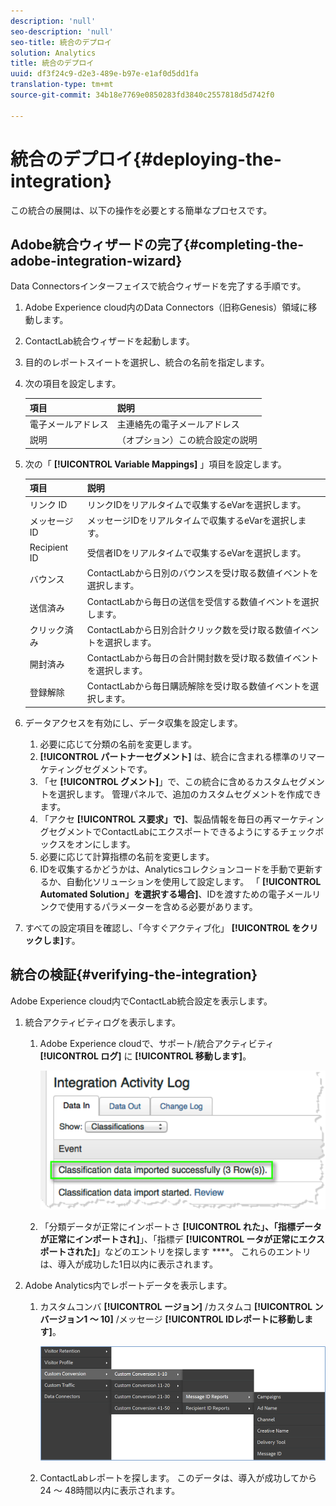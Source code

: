 ```yaml
---
description: 'null'
seo-description: 'null'
seo-title: 統合のデプロイ
solution: Analytics
title: 統合のデプロイ
uuid: df3f24c9-d2e3-489e-b97e-e1af0d5dd1fa
translation-type: tm+mt
source-git-commit: 34b18e7769e0850283fd3840c2557818d5d742f0

---
```



# 統合のデプロイ{#deploying-the-integration}

この統合の展開は、以下の操作を必要とする簡単なプロセスです。

## Adobe統合ウィザードの完了{#completing-the-adobe-integration-wizard}

Data Connectorsインターフェイスで統合ウィザードを完了する手順です。

1. Adobe Experience cloud内のData Connectors（旧称Genesis）領域に移動します。
1. ContactLab統合ウィザードを起動します。
1. 目的のレポートスイートを選択し、統合の名前を指定します。
1. 次の項目を設定します。

   | 項目 | 説明 |
   |---|---|
   | 電子メールアドレス | 主連絡先の電子メールアドレス |
   | 説明 | （オプション）この統合設定の説明 |

1. 次の「 **[!UICONTROL Variable Mappings]** 」項目を設定します。

   | 項目 | 説明 |
   |---|---|
   | リンク ID | リンクIDをリアルタイムで収集するeVarを選択します。 |
   | メッセージID | メッセージIDをリアルタイムで収集するeVarを選択します。 |
   | Recipient ID | 受信者IDをリアルタイムで収集するeVarを選択します。 |
   | バウンス | ContactLabから日別のバウンスを受け取る数値イベントを選択します。 |
   | 送信済み | ContactLabから毎日の送信を受信する数値イベントを選択します。 |
   | クリック済み | ContactLabから日別合計クリック数を受け取る数値イベントを選択します。 |
   | 開封済み | ContactLabから毎日の合計開封数を受け取る数値イベントを選択します。 |
   | 登録解除 | ContactLabから毎日購読解除を受け取る数値イベントを選択します。 |

1. データアクセスを有効にし、データ収集を設定します。
   1. 必要に応じて分類の名前を変更します。
   1. **[!UICONTROL パートナーセグメント]** は、統合に含まれる標準のリマーケティングセグメントです。
   1. 「セ **[!UICONTROL グメント]**」で、この統合に含めるカスタムセグメントを選択します。 管理パネルで、追加のカスタムセグメントを作成できます。
   1. 「アクセ **[!UICONTROL ス要求」で]**、製品情報を毎日の再マーケティングセグメントでContactLabにエクスポートできるようにするチェックボックスをオンにします。
   1. 必要に応じて計算指標の名前を変更します。
   1. IDを収集するかどうかは、Analyticsコレクションコードを手動で更新するか、自動化ソリューションを使用して設定します。 「 **[!UICONTROL Automated Solution」を選択する場合]**、IDを渡すための電子メールリンクで使用するパラメーターを含める必要があります。
1. すべての設定項目を確認し、「今すぐアクティブ化」 **[!UICONTROL をクリックしま]**&#x200B;す。

## 統合の検証{#verifying-the-integration}

Adobe Experience cloud内でContactLab統合設定を表示します。

1. 統合アクティビティログを表示します。

   1. Adobe Experience cloudで、サポート/統合アクティビティ **[!UICONTROL ログ]** に **[!UICONTROL 移動します]**。

      ![](assets/integration_activity_log.png)

   1. 「分類データが正常にインポートさ **[!UICONTROL れた」、「指標データが正常にインポートされ]**」、「指標デ **[!UICONTROL ータが正常にエクスポートされた]**」などのエントリを探します ****。 これらのエントリは、導入が成功した1日以内に表示されます。
1. Adobe Analytics内でレポートデータを表示します。

   1. カスタムコンバ **[!UICONTROL ージョン]** /カスタムコ **[!UICONTROL ンバージョン1 ～ 10]** /メッセージ **[!UICONTROL IDレポートに移動します]**。

      ![](assets/reporting.png)

   1. ContactLabレポートを探します。 このデータは、導入が成功してから24 ～ 48時間以内に表示されます。